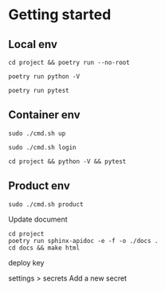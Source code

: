 # Getting started

## Local env

`cd project && poetry run --no-root`

`poetry run python -V`

`poetry run pytest`

## Container env

`sudo ./cmd.sh up`

`sudo ./cmd.sh login`

`cd project && python -V && pytest`


## Product env

`sudo ./cmd.sh product`



Update document

```
cd project
poetry run sphinx-apidoc -e -f -o ./docs .
cd docs && make html
```


deploy key

settings > secrets Add a new secret
